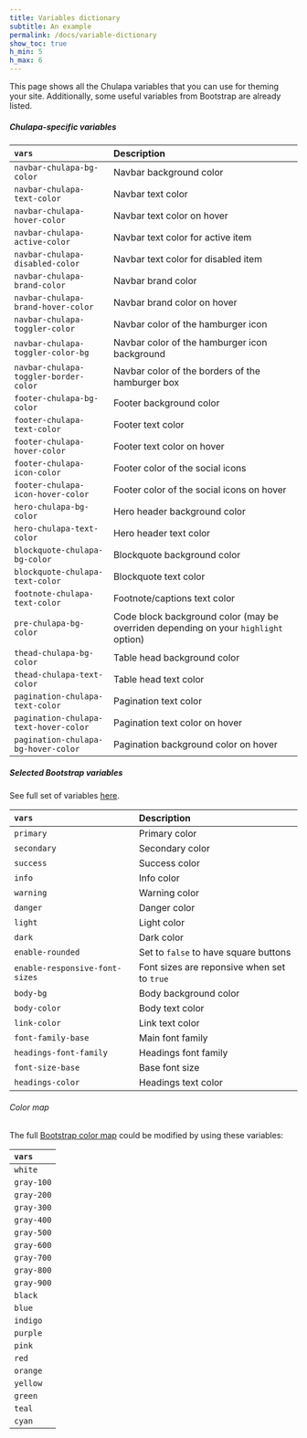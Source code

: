 ```yaml
---
title: Variables dictionary
subtitle: An example 
permalink: /docs/variable-dictionary
show_toc: true
h_min: 5
h_max: 6
---
```


This page shows all the <span class="chulapa">Chulapa</span> variables that you can use for theming your site. Additionally, some useful variables from Bootstrap are already listed.

<h5 id="theming"><span class="chulapa">Chulapa</span>-specific variables</h5>


| `vars` | Description |
|:---|:---|
| `navbar-chulapa-bg-color` | Navbar background color |
| `navbar-chulapa-text-color` | Navbar text color |
| `navbar-chulapa-hover-color` | Navbar text color on hover |
| `navbar-chulapa-active-color` | Navbar text color for active item |
| `navbar-chulapa-disabled-color` | Navbar text color for disabled item |
| `navbar-chulapa-brand-color` | Navbar brand color |
| `navbar-chulapa-brand-hover-color` | Navbar brand color on hover |
| `navbar-chulapa-toggler-color` | Navbar color of the hamburger icon |
| `navbar-chulapa-toggler-color-bg` | Navbar color of the hamburger icon background |
| `navbar-chulapa-toggler-border-color` | Navbar color of the borders of the hamburger box |
| `footer-chulapa-bg-color` | Footer background color |
| `footer-chulapa-text-color` | Footer text color |
| `footer-chulapa-hover-color` | Footer text color on hover |
| `footer-chulapa-icon-color` | Footer color of the social icons |
| `footer-chulapa-icon-hover-color` | Footer color of the social icons on hover |
| `hero-chulapa-bg-color` | Hero header background color |
| `hero-chulapa-text-color` | Hero header text color |
| `blockquote-chulapa-bg-color` | Blockquote background color |
| `blockquote-chulapa-text-color` | Blockquote text color |
| `footnote-chulapa-text-color` | Footnote/captions text color |
| `pre-chulapa-bg-color` | Code block background color (may be overriden depending on your `highlight`  option) |
| `thead-chulapa-bg-color` | Table head background color |
| `thead-chulapa-text-color` | Table head text color |
| `pagination-chulapa-text-color` | Pagination text color |
| `pagination-chulapa-text-hover-color` | Pagination text color on hover |
| `pagination-chulapa-bg-hover-color` | Pagination background color on hover |

##### Selected Bootstrap variables

See full set of variables [here](https://raw.githubusercontent.com/dieghernan/chulapa/master/_sass/bootstrap/_variables.scss).

| `vars` | Description |
|:---|:---|
| `primary` | Primary color |
| `secondary` | Secondary color |
| `success` | Success color |
| `info` | Info color |
| `warning` | Warning color |
| `danger` | Danger color |
| `light` | Light color |
| `dark` | Dark color |
| `enable-rounded` | Set to `false` to have square buttons |
| `enable-responsive-font-sizes` | Font sizes are reponsive when set to `true` |
| `body-bg` | Body background color |
| `body-color` | Body text color |
| `link-color` | Link text color |
| `font-family-base` | Main font family |
| `headings-font-family` | Headings font family |
| `font-size-base` | Base font size |
| `headings-color` | Headings text color |


###### Color map

The full [Bootstrap color map](https://getbootstrap.com/docs/4.5/getting-started/theming/#color) could be modified by using these variables:

| `vars` |
|:---|
| `white` | 
| `gray-100` | 
| `gray-200` | 
| `gray-300` | 
| `gray-400` | 
| `gray-500` | 
| `gray-600` | 
| `gray-700` | 
| `gray-800` | 
| `gray-900` | 
| `black` | 
| `blue` | 
| `indigo` | 
| `purple` | 
| `pink` | 
| `red` | 
| `orange` | 
| `yellow` | 
| `green` | 
| `teal` | 
| `cyan` | 

